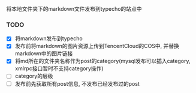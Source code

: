 将本地文件夹下的markdown文件发布到typecho的站点中

### TODO
- [x] 将markdown发布到typecho
- [x] 发布前将markdown的图片资源上传到TencentCloud的COS中, 并替换markdown中的图片链接
- [x] 将md所在的文件夹名称作为post的category(mysql发布可以插入category, xmlrpc接口暂时不支持category操作)
- [ ] category的层级
- [ ] 发布前先获取所有post信息, 不发布已经发布过的post